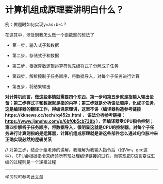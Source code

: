 # 计算机组成原理要讲明白什么？  

例：做题时如何实现y=ax+b-c？  

在这其中，涉及到我怎么做一个函数题的想法了  

* 第一步，输入式子和数据  

* 第二步，存储式子和数据  
 
* 第三步，根据算数逻辑运算符优先级将式子分解成子任务  
  
* 第四步，解析控制子任务顺序，将数据导入，对每个子任务进行计算  
 
* 第五步，将结果输出


**对计算机而言，做这些事情就需要四个东西，第一步和第五步就是指输入输出设备；第二步存式子和数据就是指的内存；第三步就是分析语法顺序，化成子任务，这是编译器的翻译工作，得编译原理讲，这里不讲（编译器构造参考链接https://kknews.cc/tech/rq452x.html ， 语法分析参考链接：https://www.jianshu.com/p/6bf0b5cb738b ），但编译器受CPU指令控制；第四步解析子任务顺序，将数据导入，很明显这就是CPU的控制器，对每个子任务进行计算则指的是运算器，计算机组成原理就是讲这些部件怎么通过电位脉冲来正确实现必然的逻辑关系**  

// 对第三步，结合计组老师的讲解，我理解为我输入指令后（如Vim，gcc这种），CPU会根据指令来统领所有预处理编译链接的过程，而实现把C语言变成汇编的过程则是一个递推过程

---


学习时可参考此[文章](https://blog.csdn.net/qq_41100767)
